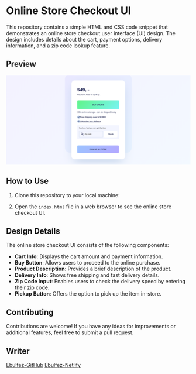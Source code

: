 # Online Store Checkout UI

This repository contains a simple HTML and CSS code snippet that demonstrates an online store checkout user interface (UI) design. The design includes details about the cart, payment options, delivery information, and a zip code lookup feature.

## Preview

![Online Store Checkout UI Preview](https://github.com/ebulfez21/Price-card-ui-design/blob/main/assets/img/readme.png)

## How to Use

1. Clone this repository to your local machine:


2. Open the `index.html` file in a web browser to see the online store checkout UI.

## Design Details

The online store checkout UI consists of the following components:

- **Cart Info**: Displays the cart amount and payment information.
- **Buy Button**: Allows users to proceed to the online purchase.
- **Product Description**: Provides a brief description of the product.
- **Delivery Info**: Shows free shipping and fast delivery details.
- **Zip Code Input**: Enables users to check the delivery speed by entering their zip code.
- **Pickup Button**: Offers the option to pick up the item in-store.

## Contributing

Contributions are welcome! If you have any ideas for improvements or additional features, feel free to submit a pull request.

## Writer

[Ebulfez-GitHub](https://github.com/ebulfez21/Price-card-ui-desig)
[Ebulfez-Netlify](https://ebulfez-price-card-ui-design.netlify.app/)
